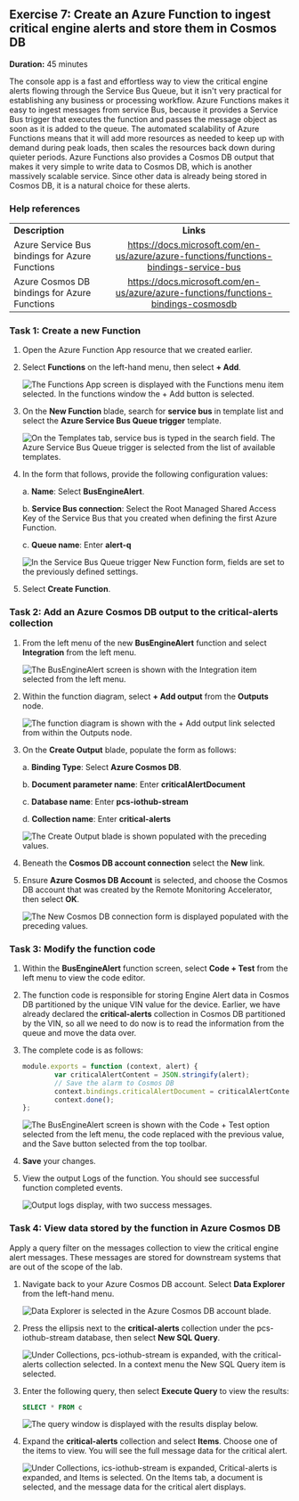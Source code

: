 ## Exercise 7: Create an Azure Function to ingest critical engine alerts and store them in Cosmos DB

**Duration:** 45 minutes

The console app is a fast and effortless way to view the critical engine alerts flowing through the Service Bus Queue, but it isn't very practical for establishing any business or processing workflow. Azure Functions makes it easy to ingest messages from service Bus, because it provides a Service Bus trigger that executes the function and passes the message object as soon as it is added to the queue. The automated scalability of Azure Functions means that it will add more resources as needed to keep up with demand during peak loads, then scales the resources back down during quieter periods. Azure Functions also provides a Cosmos DB output that makes it very simple to write data to Cosmos DB, which is another massively scalable service. Since other data is already being stored in Cosmos DB, it is a natural choice for these alerts.

### Help references

|                                                |                                                                                         |
| ---------------------------------------------- | :-------------------------------------------------------------------------------------: |
| **Description**                                |                                        **Links**                                        |
| Azure Service Bus bindings for Azure Functions | <https://docs.microsoft.com/en-us/azure/azure-functions/functions-bindings-service-bus> |
| Azure Cosmos DB bindings for Azure Functions   |  <https://docs.microsoft.com/en-us/azure/azure-functions/functions-bindings-cosmosdb>   |

### Task 1: Create a new Function

1. Open the Azure Function App resource that we created earlier.

2. Select **Functions** on the left-hand menu, then select **+ Add**.

    ![The Functions App screen is displayed with the Functions menu item selected. In the functions window the + Add button is selected.](images/Hands-onlabstep-by-step-IoTandtheSmartCityimages/media/image129.png 'New function')

3. On the **New Function** blade, search for **service bus** in template list and select the **Azure Service Bus Queue trigger** template.

    ![On the Templates tab, service bus is typed in the search field. The Azure Service Bus Queue trigger is selected from the list of available templates.](images/Hands-onlabstep-by-step-IoTandtheSmartCityimages/media/image130.png)

4. In the form that follows, provide the following configuration values:

    a. **Name**: Select **BusEngineAlert**.

    b. **Service Bus connection**: Select the Root Managed Shared Access Key of the Service Bus that you created when defining the first Azure Function.

    c. **Queue name**: Enter **alert-q**

    ![In the Service Bus Queue trigger New Function form, fields are set to the previously defined settings.](images/Hands-onlabstep-by-step-IoTandtheSmartCityimages/media/image132.png)

5. Select **Create Function**.

### Task 2: Add an Azure Cosmos DB output to the critical-alerts collection

1. From the left menu of the new **BusEngineAlert** function and select **Integration** from the left menu.

    ![The BusEngineAlert screen is shown with the Integration item selected from the left menu.](images/Hands-onlabstep-by-step-IoTandtheSmartCityimages/media/image133.png)

2. Within the function diagram, select **+ Add output** from the **Outputs** node.

    ![The function diagram is shown with the + Add output link selected from within the Outputs node.](images/Hands-onlabstep-by-step-IoTandtheSmartCityimages/media/image277.png)

3. On the **Create Output** blade, populate the form as follows:

   a. **Binding Type**: Select **Azure Cosmos DB**.

   b. **Document parameter name**: Enter **criticalAlertDocument**

   c. **Database name**: Enter **pcs-iothub-stream**

   d. **Collection name**: Enter **critical-alerts**
  
    ![The Create Output blade is shown populated with the preceding values.](images/Hands-onlabstep-by-step-IoTandtheSmartCityimages/media/image276.png)

4. Beneath the **Cosmos DB account connection** select the **New** link.

5. Ensure **Azure Cosmos DB Account** is selected, and choose the Cosmos DB account that was created by the Remote Monitoring Accelerator, then select **OK**.

    ![The New Cosmos DB connection form is displayed populated with the preceding values.](images/Hands-onlabstep-by-step-IoTandtheSmartCityimages/media/image134.png)

### Task 3: Modify the function code

1. Within the **BusEngineAlert** function screen, select **Code + Test** from the left menu to view the code editor.

2. The function code is responsible for storing Engine Alert data in Cosmos DB partitioned by the unique VIN value for the device. Earlier, we have already declared the **critical-alerts** collection in Cosmos DB partitioned by the VIN, so all we need to do now is to read the information from the queue and move the data over.

3. The complete code is as follows:

    ```javascript
    module.exports = function (context, alert) {
            var criticalAlertContent = JSON.stringify(alert);
            // Save the alarm to Cosmos DB
            context.bindings.criticalAlertDocument = criticalAlertContent;
            context.done();
    };
    ```

    ![The BusEngineAlert screen is shown with the Code + Test option selected from the left menu, the code replaced with the previous value, and the Save button selected from the top toolbar.](images/Hands-onlabstep-by-step-IoTandtheSmartCityimages/media/image139.png)

4. **Save** your changes.

5. View the output Logs of the function. You should see successful function completed events.

    ![Output logs display, with two success messages.](images/Hands-onlabstep-by-step-IoTandtheSmartCityimages/media/image140.png 'Output logs')

### Task 4: View data stored by the function in Azure Cosmos DB

Apply a query filter on the messages collection to view the critical engine alert messages. These messages are stored for downstream systems that are out of the scope of the lab.

1. Navigate back to your Azure Cosmos DB account. Select **Data Explorer** from the left-hand menu.

    ![Data Explorer is selected in the Azure Cosmos DB account blade.](images/Hands-onlabstep-by-step-IoTandtheSmartCityimages/media/image211.png 'Azure Cosmos DB account blade')

2. Press the ellipsis next to the **critical-alerts** collection under the pcs-iothub-stream database, then select **New SQL Query**.

    ![Under Collections, pcs-iothub-stream is expanded, with the critical-alerts collection selected. In a context menu the New SQL Query item is selected.](images/Hands-onlabstep-by-step-IoTandtheSmartCityimages/media/image141.png)

3. Enter the following query, then select **Execute Query** to view the results:

    ```sql
    SELECT * FROM c
    ```

    ![The query window is displayed with the results display below.](images/Hands-onlabstep-by-step-IoTandtheSmartCityimages/media/image142.png 'Query 1 tab')

4. Expand the **critical-alerts** collection and select **Items**. Choose one of the items to view. You will see the full message data for the critical alert.

    ![Under Collections, ics-iothub-stream is expanded, Critical-alerts is expanded, and Items is selected. On the Items tab, a document is selected, and the message data for the critical alert displays.](images/Hands-onlabstep-by-step-IoTandtheSmartCityimages/media/image143.png 'Collections section')
